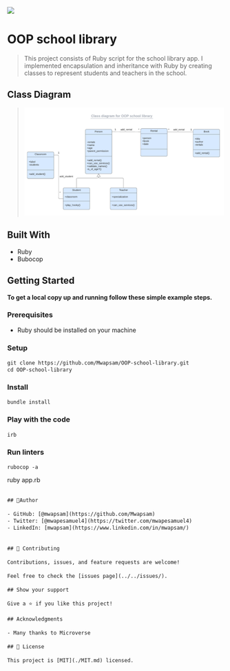 ![](https://img.shields.io/badge/Microverse-blueviolet)

# OOP school library

> This project consists of Ruby script for the school library app. I implemented encapsulation and inheritance with Ruby by creating classes to represent students and teachers in the school.
## Class Diagram
> ![](./img/uml_class_diagram.png)




## Built With

- Ruby
- Bubocop


## Getting Started

**To get a local copy up and running follow these simple example steps.**

### Prerequisites
- Ruby should be installed on your machine

### Setup
```
git clone https://github.com/Mwapsam/OOP-school-library.git
cd OOP-school-library
```
### Install
```
bundle install
```

### Play with the code
```
irb
```

### Run linters
```
rubocop -a

```
ruby app.rb
```

## 👤Author

- GitHub: [@mwapsam](https://github.com/Mwapsam)
- Twitter: [@mwapesamuel4](https://twitter.com/mwapesamuel4)
- LinkedIn: [mwapsam](https://www.linkedin.com/in/mwapsam/)


## 🤝 Contributing

Contributions, issues, and feature requests are welcome!

Feel free to check the [issues page](../../issues/).

## Show your support

Give a ⭐️ if you like this project!

## Acknowledgments

- Many thanks to Microverse

## 📝 License

This project is [MIT](./MIT.md) licensed.
